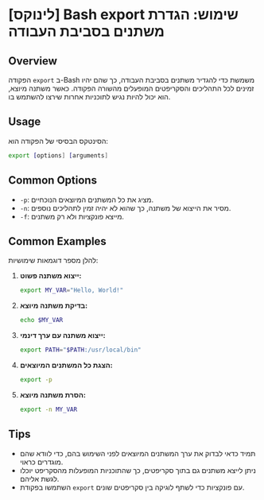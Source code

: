 # [לינוקס] Bash export שימוש: הגדרת משתנים בסביבת העבודה

## Overview
הפקודה `export` ב-Bash משמשת כדי להגדיר משתנים בסביבת העבודה, כך שהם יהיו זמינים לכל התהליכים והסקריפטים המופעלים מהשורה הפקודה. כאשר משתנה מיוצא, הוא יכול להיות נגיש לתוכניות אחרות שירצו להשתמש בו.

## Usage
הסינטקס הבסיסי של הפקודה הוא:

```bash
export [options] [arguments]
```

## Common Options
- `-p`: מציג את כל המשתנים המיוצאים הנוכחיים.
- `-n`: מסיר את הייצוא של משתנה, כך שהוא לא יהיה זמין לתהליכים נוספים.
- `-f`: מייצא פונקציות ולא רק משתנים.

## Common Examples
להלן מספר דוגמאות שימושיות:

1. **ייצוא משתנה פשוט:**
   ```bash
   export MY_VAR="Hello, World!"
   ```

2. **בדיקת משתנה מיוצא:**
   ```bash
   echo $MY_VAR
   ```

3. **ייצוא משתנה עם ערך דינמי:**
   ```bash
   export PATH="$PATH:/usr/local/bin"
   ```

4. **הצגת כל המשתנים המיוצאים:**
   ```bash
   export -p
   ```

5. **הסרת משתנה מיוצא:**
   ```bash
   export -n MY_VAR
   ```

## Tips
- תמיד כדאי לבדוק את ערך המשתנים המיוצאים לפני השימוש בהם, כדי לוודא שהם מוגדרים כראוי.
- ניתן לייצא משתנים גם בתוך סקריפטים, כך שהתוכניות המופעלות מהסקריפט יוכלו לגשת אליהם.
- השתמשו בפקודת `export` עם פונקציות כדי לשתף לוגיקה בין סקריפטים שונים.